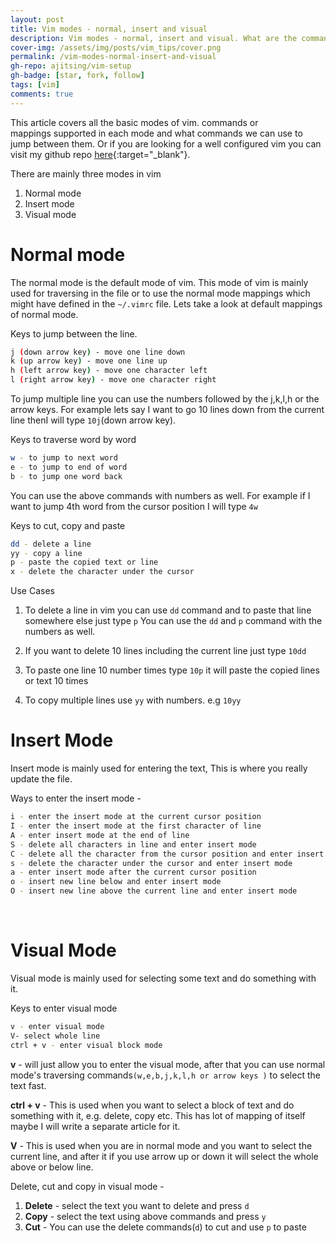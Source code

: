 ```yaml
---
layout: post
title: Vim modes - normal, insert and visual
description: Vim modes - normal, insert and visual. What are the commands or mappings supported in each mode. What commands can be used to jump between the modes.
cover-img: /assets/img/posts/vim_tips/cover.png
permalink: /vim-modes-normal-insert-and-visual
gh-repo: ajitsing/vim-setup
gh-badge: [star, fork, follow]
tags: [vim]
comments: true
---
```


This article covers all the basic modes of vim. commands or mappings supported in each mode and what commands we can use to jump between them. Or if you are looking for a well configured vim you can visit my github repo [here](https://github.com/ajitsing/vim-setup){:target="_blank"}.

There are mainly three modes in vim

1. Normal mode
2. Insert mode
3. Visual mode

# Normal mode

The normal mode is the default mode of vim. This mode of vim is mainly used for traversing in the file or to use the normal mode mappings which might have defined in the `~/.vimrc` file. Lets take a look at default mappings of normal mode.

Keys to jump between the line.

```bash
j (down arrow key) - move one line down
k (up arrow key) - move one line up
h (left arrow key) - move one character left
l (right arrow key) - move one character right
```

To jump multiple line you can use the numbers followed by the j,k,l,h or the arrow keys. For example lets say I want to go 10 lines down from the current line thenI will type `10j`(down arrow key).

Keys to traverse word by word

```bash
w - to jump to next word
e - to jump to end of word
b - to jump one word back
```

You can use the above commands with numbers as well. For example if I want to jump 4th word from the cursor position I will type `4w`

Keys to cut, copy and paste

```bash
dd - delete a line
yy - copy a line
p - paste the copied text or line
x - delete the character under the cursor
```

Use Cases

1. To delete a line in vim you can use `dd` command and to paste that line somewhere else just type `p` You can use the `dd` and `p` command with the numbers as well.

2. If you want to delete 10 lines including the current line just type `10dd`

3. To paste one line 10 number times type `10p` it will paste the copied lines or text 10 times

4. To copy multiple lines use `yy` with numbers. e.g `10yy`


# Insert Mode

Insert mode is mainly used for entering the text, This is where you really update the file.

Ways to enter the insert mode -

```bash
i - enter the insert mode at the current cursor position
I - enter the insert mode at the first character of line
A - enter insert mode at the end of line
S - delete all characters in line and enter insert mode
C - delete all the character from the cursor position and enter insert mode
s - delete the character under the cursor and enter insert mode
a - enter insert mode after the current cursor position
o - insert new line below and enter insert mode
O - insert new line above the current line and enter insert mode
```
<br>

# Visual Mode

Visual mode is mainly used for selecting some text and do something with it.

Keys to enter visual mode

```bash
v - enter visual mode
V- select whole line
ctrl + v - enter visual block mode
```

**v** - will just allow you to enter the visual mode, after that you can use normal mode's traversing commands`(w,e,b,j,k,l,h or arrow keys )` to select the text fast.

**ctrl + v** - This is used when you want to select a block of text and do something with it, e.g. delete, copy etc. This has lot of mapping of itself maybe I will write a separate article for it.

**V** - This is used when you are in normal mode and you want to select the current line, and after it if you use arrow up or down it will select the whole above or below line.

Delete, cut and copy in visual mode -

1. **Delete** - select the text you want to delete and press `d`
2. **Copy** - select the text using above commands and press `y`
3. **Cut** - You can use the delete commands(`d`) to cut and use `p` to paste
